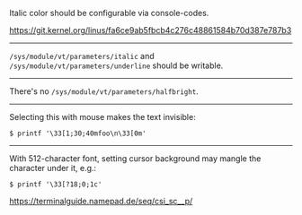 Italic color should be configurable via console-codes.

<https://git.kernel.org/linus/fa6ce9ab5fbcb4c276c48861584b70d387e787b3>

---

`/sys/module/vt/parameters/italic`
and
`/sys/module/vt/parameters/underline`
should be writable.

---

There's no 
`/sys/module/vt/parameters/halfbright`.

---

Selecting this with mouse makes the text invisible:
```console
$ printf '\33[1;30;40mfoo\n\33[0m'
```

---

With 512-character font, setting cursor background may mangle the character under it, e.g.:
```console
$ printf '\33[?18;0;1c'
```

<https://terminalguide.namepad.de/seq/csi_sc__p/>
